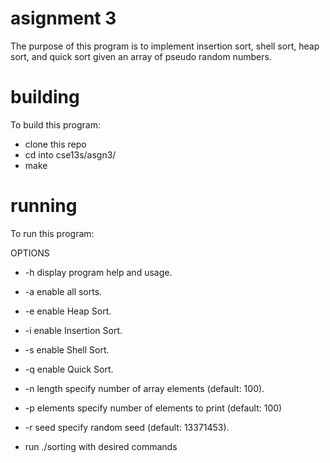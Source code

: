 # asignment 3
The purpose of this program is to implement insertion sort, shell sort, heap sort, and quick sort given an array of pseudo random numbers.

# building
To build this program:

- clone this repo
- cd into cse13s/asgn3/
- make

# running
To run this program:

OPTIONS
- -h              display program help and usage.
- -a              enable all sorts.
- -e              enable Heap Sort.
- -i              enable Insertion Sort.
- -s              enable Shell Sort.
- -q              enable Quick Sort.
- -n length       specify number of array elements (default: 100).
- -p elements     specify number of elements to print (default: 100)
- -r seed         specify random seed (default: 13371453).

- run ./sorting with desired commands
